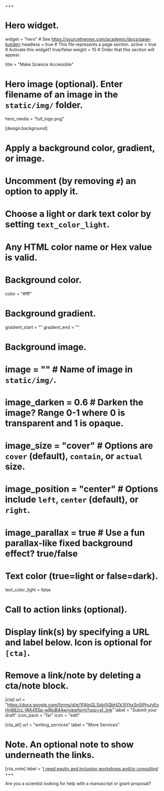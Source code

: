 +++
# Hero widget.
widget = "hero"  # See https://sourcethemes.com/academic/docs/page-builder/
headless = true  # This file represents a page section.
active = true  # Activate this widget? true/false
weight = 10  # Order that this section will appear.

title = "Make Science Accessible"

# Hero image (optional). Enter filename of an image in the `static/img/` folder.
hero_media = "full_logo.png"

[design.background]
  # Apply a background color, gradient, or image.
  #   Uncomment (by removing `#`) an option to apply it.
  #   Choose a light or dark text color by setting `text_color_light`.
  #   Any HTML color name or Hex value is valid.

  # Background color.
  color = "#fff"
  
  # Background gradient.
  gradient_start = ""
  gradient_end = ""
  
  # Background image.
  # image = ""  # Name of image in `static/img/`.
  # image_darken = 0.6  # Darken the image? Range 0-1 where 0 is transparent and 1 is opaque.
  # image_size = "cover"  #  Options are `cover` (default), `contain`, or `actual` size.
  # image_position = "center"  # Options include `left`, `center` (default), or `right`.
  # image_parallax = true  # Use a fun parallax-like fixed background effect? true/false
  
  # Text color (true=light or false=dark).
  text_color_light = false

# Call to action links (optional).
#   Display link(s) by specifying a URL and label below. Icon is optional for `[cta]`.
#   Remove a link/note by deleting a cta/note block.
[cta]
  url = "https://docs.google.com/forms/d/e/1FAIpQLSdoj5QbHZk3iYhxSnj5PtyJyEoHn882cL-WA45Sp-wBIoB4Aw/viewform?usp=sf_link"
  label = "Submit your draft"
  icon_pack = "far"
  icon = "edit"
  
[cta_alt]
  url = "writing_services"
  label = "More Services"

# Note. An optional note to show underneath the links.
 [cta_note]
  label = '<a href="inclusion">I need equity and inclusion workshops and/or consulting<!-- V --></a>'
+++

Are you a scientist looking for help with a manuscript or grant proposal? 
